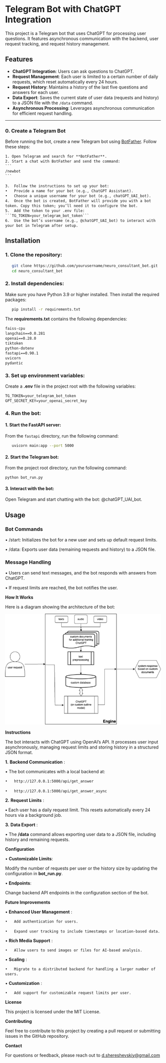 # Telegram Bot with ChatGPT Integration

This project is a Telegram bot that uses ChatGPT for processing user questions. It features asynchronous communication with the backend, user request tracking, and request history management.

## Features

- **ChatGPT Integration**: Users can ask questions to ChatGPT.
- **Request Management**: Each user is limited to a certain number of daily requests, which reset automatically every 24 hours.
- **Request History**: Maintains a history of the last five questions and answers for each user.
- **Data Export**: Saves the current state of user data (requests and history) to a JSON file with the `/data` command.
- **Asynchronous Processing**: Leverages asynchronous communication for efficient request handling.

---

### 0. Create a Telegram Bot

Before running the bot, create a new Telegram bot using [BotFather](https://core.telegram.org/bots#botfather). Follow these steps:

    1. Open Telegram and search for **BotFather**.
    2. Start a chat with BotFather and send the command:
    ```
    /newbot
    ```

    3.	Follow the instructions to set up your bot:
	•	Provide a name for your bot (e.g., ChatGPT Assistant).
	•	Choose a unique username for your bot (e.g., chatGPT_UAI_bot).
    4.	Once the bot is created, BotFather will provide you with a bot token. Copy this token; you’ll need it to configure the bot.
    5.	Add the token to your .env file:
    ```TG_TOKEN=your_telegram_bot_token```
    6.	Use the bot’s username (e.g., @chatGPT_UAI_bot) to interact with your bot in Telegram after setup.

## Installation

### 1. Clone the repository:

```bash
   git clone https://github.com/yourusername/neuro_consultant_bot.git
   cd neuro_consultant_bot
```

### 2. Install dependencies:

Make sure you have Python 3.9 or higher installed. Then install the required packages:

```bash
   pip install -r requirements.txt
```

The **requirements.txt** contains the following dependencies:

```plaintext
faiss-cpu
langchain==0.0.281
openai==0.28.0
tiktoken
python-dotenv
fastapi==0.90.1
uvicorn
pydantic
```

### 3. Set up environment variables:

Create a **.env** file in the project root with the following variables:

```env
TG_TOKEN=your_telegram_bot_token
GPT_SECRET_KEY=your_openai_secret_key
```

### 4. Run the bot:

#### 1. Start the FastAPI server:

   From the `fastapi` directory, run the following command:

```bash
   uvicorn main:app --port 5000
```

#### 2.	Start the Telegram bot:

From the project root directory, run the following command:

```
python bot_run.py
```

#### 3.	Interact with the bot:

Open Telegram and start chatting with the bot: @chatGPT_UAI_bot.

## Usage

### Bot Commands

• /start: Initializes the bot for a new user and sets up default request limits.

• /data: Exports user data (remaining requests and history) to a JSON file.

### Message Handling

• Users can send text messages, and the bot responds with answers from ChatGPT.

• If request limits are reached, the bot notifies the user.

**How It Works**

Here is a diagram showing the architecture of the bot:

![Bot Diagram](neuro%20consultant.drawio.png "Bot Diagram")

**Instructions**

The bot interacts with ChatGPT using OpenAI’s API. It processes user input asynchronously, managing request limits and storing history in a structured JSON format.

**1.**	 **Backend Communication** :

 • The bot communicates with a local backend at:

    •	http://127.0.0.1:5000/api/get_answer

    •	http://127.0.0.1:5000/api/get_answer_async

**2.**	 **Request Limits** :

**•**	Each user has a daily request limit. This resets automatically every 24 hours via a background job.

**3.**	 **Data Export** :

•	The **/data** command allows exporting user data to a JSON file, including history and remaining requests.

**Configuration**

• **Customizable Limits**:

Modify the number of requests per user or the history size by updating the configuration in **bot_run.py**.

• **Endpoints**:

Change backend API endpoints in the configuration section of the bot.

**Future Improvements**

•	**Enhanced User Management** :

    •	Add authentication for users.

    •	Expand user tracking to include timestamps or location-based data.

•	**Rich Media Support** :

    •	Allow users to send images or files for AI-based analysis.

•	**Scaling** :

    •	Migrate to a distributed backend for handling a larger number of users.

•	**Customization** :

    •	Add support for customizable request limits per user.

**License**

This project is licensed under the MIT License.

**Contributing**

Feel free to contribute to this project by creating a pull request or submitting issues in the GitHub repository.

**Contact**

For questions or feedback, please reach out to d.shereshevskiy@gmail.com
